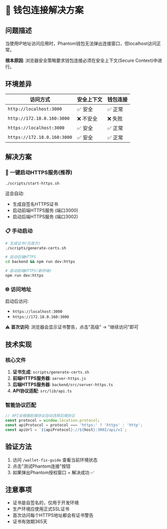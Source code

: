 # 🔗 钱包连接解决方案

## 问题描述

当使用IP地址访问应用时，Phantom钱包无法弹出连接窗口，但localhost访问正常。

**根本原因**: 浏览器安全策略要求钱包连接必须在安全上下文(Secure Context)中进行。

## 环境差异

| 访问方式 | 安全上下文 | 钱包连接 |
|----------|------------|----------|
| `http://localhost:3000` | ✅ 安全 | ✅ 正常 |
| `http://172.18.0.160:3000` | ❌ 不安全 | ❌ 失败 |
| `https://localhost:3000` | ✅ 安全 | ✅ 正常 |
| `https://172.18.0.160:3000` | ✅ 安全 | ✅ 正常 |

## 解决方案

### 🚀 一键启动HTTPS服务(推荐)

```bash
./scripts/start-https.sh
```

这会自动:
- 生成自签名HTTPS证书
- 启动前端HTTPS服务 (端口3000)
- 启动后端HTTPS服务 (端口3002)

### 📋 手动启动

```bash
# 生成证书(仅首次)
./scripts/generate-certs.sh

# 启动后端HTTPS
cd backend && npm run dev:https

# 启动前端HTTPS(新终端)
npm run dev:https
```

### 🌐 访问地址

启动后访问:
- `https://localhost:3000`
- `https://172.18.0.160:3000`

⚠️ **首次访问**: 浏览器会显示证书警告，点击"高级" → "继续访问"即可

## 技术实现

### 核心文件

1. **证书生成**: `scripts/generate-certs.sh`
2. **前端HTTPS服务器**: `server-https.js`
3. **后端HTTPS服务器**: `backend/src/server-https.ts`
4. **API协议适配**: `src/lib/api.ts`

### 智能协议匹配

```javascript
// API会根据前端协议自动选择后端协议
const protocol = window.location.protocol;
const apiProtocol = protocol === 'https:' ? 'https' : 'http';
const apiUrl = `${apiProtocol}://${host}:3002/api/v1`;
```

## 验证方法

1. 访问 `/wallet-fix-guide` 查看当前环境状态
2. 点击"测试Phantom连接"按钮
3. 如果弹出Phantom授权窗口 = 解决成功 ✅

## 注意事项

- 证书是自签名的，仅用于开发环境
- 生产环境应使用正式SSL证书
- 首次访问每个HTTPS地址都会有证书警告
- 证书有效期365天